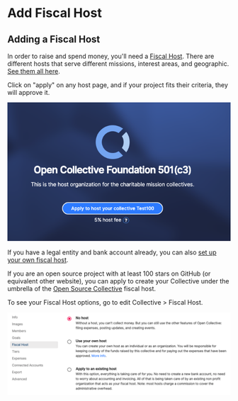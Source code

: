 # Add Fiscal Host

## Adding a Fiscal Host

In order to raise and spend money, you'll need a [Fiscal Host](../hosts/). There are different hosts that serve different missions, interest areas, and geographic. [See them all here](https://opencollective.com/hosts).

Click on "apply" on any host page, and if your project fits their criteria, they will approve it.

![](../.gitbook/assets/screen-shot-2019-05-05-at-3.03.34-pm.png)

If you have a legal entity and bank account already, you can also [set up your own fiscal host](../hosts/become-host.md).

If you are an open source project with at least 100 stars on GitHub \(or equivalent other website\), you can apply to create your Collective under the umbrella of the [Open Source Collective](https://opencollective.com/opensource/apply) fiscal host.

To see your Fiscal Host options, go to edit Collective &gt; Fiscal Host.

![](../.gitbook/assets/screen-shot-2019-05-05-at-3.02.05-pm.png)

